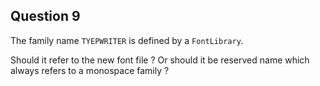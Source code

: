 ## Question 9

The family name `TYEPWRITER` is defined by a `FontLibrary`.

Should it refer to the new font file ? Or should it be reserved name which always refers to a monospace family ?